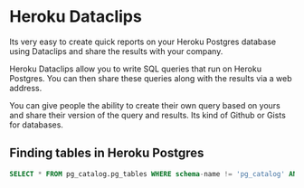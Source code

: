 # Heroku Dataclips

Its very easy to create quick reports on your Heroku Postgres database using Dataclips and share the results with your company.

Heroku Dataclips allow you to write SQL queries that run on Heroku Postgres.  You can then share these queries along with the results via a web address.

You can give people the ability to create their own query based on yours and share their version of the query and results.  Its kind of Github or Gists for databases.

## Finding tables in Heroku Postgres


```sql
SELECT * FROM pg_catalog.pg_tables WHERE schema-name != 'pg_catalog' AND schema-name != 'information_schema'
```

